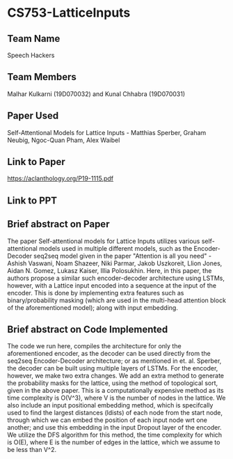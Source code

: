 # CS753-LatticeInputs

## Team Name
Speech Hackers

## Team Members
Malhar Kulkarni (19D070032) and Kunal Chhabra (19D070031)

## Paper Used
Self-Attentional Models for Lattice Inputs - Matthias Sperber, Graham Neubig, Ngoc-Quan Pham, Alex Waibel

## Link to Paper
https://aclanthology.org/P19-1115.pdf

## Link to PPT

## Brief abstract on Paper
The paper Self-attentional models for Lattice Inputs utilizes various self-attentional models used in multiple different models, such as the Encoder-Decoder seq2seq model given in the paper "Attention is all you need" - Ashish Vaswani, Noam Shazeer, Niki Parmar, Jakob Uszkoreit, Llion Jones, Aidan N. Gomez, Lukasz Kaiser, Illia Polosukhin.
Here, in this paper, the authors propose a similar such encoder-decoder architecture using LSTMs, however, with a Lattice input encoded into a sequence at the input of the encoder. This is done by implementing extra features such as binary/probability masking (which are used in the multi-head attention block of the aforementioned model); along with input embedding.

## Brief abstract on Code Implemented
The code we run here, compiles the architecture for only the aforementioned encoder, as the decoder can be used directly from the seq2seq Encoder-Decoder architecture; or as mentioned in et. al. Sperber, the decoder can be built using multiple layers of LSTMs.
For the encoder, however, we make two extra changes. We add an extra method to generate the probability masks for the lattice, using the method of topological sort, given in the above paper. This is a computationally expensive method as its time complexity is O(V^3), where V is the number of nodes in the lattice.
We also include an input positional embedding method, which is specifcally used to find the largest distances (ldists) of each node from the start node, through which we can embed the position of each input node wrt one another; and use this embedding in the input Dropout layer of the encoder. We utilize the DFS algorithm for this method, the time complexity for which is O(E), where E is the number of edges in the lattice, which we assume to be less than V^2.

